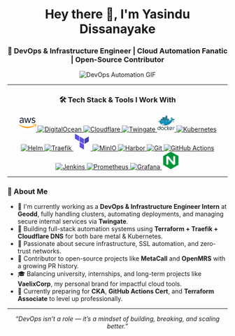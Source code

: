 <h1 align="center">Hey there 👋, I'm Yasindu Dissanayake</h1>
<h3 align="center">🚀 DevOps & Infrastructure Engineer | Cloud Automation Fanatic | Open-Source Contributor</h3>

<p align="center">
  <img src="https://raw.githubusercontent.com/matyo91/matyo91/master/assets/devops.gif" alt="DevOps Automation GIF" width="600" height="300">
</p>

---

<h3 align="center">🛠️ Tech Stack & Tools I Work With</h3>

<p align="center">
  <!-- Cloud -->
  <a href="https://aws.amazon.com" target="_blank">
    <img src="https://raw.githubusercontent.com/devicons/devicon/master/icons/amazonwebservices/amazonwebservices-original-wordmark.svg" alt="AWS" width="40" height="40"/>
  </a>
  <a href="https://www.digitalocean.com/" target="_blank">
    <img src="https://www.vectorlogo.zone/logos/digitalocean/digitalocean-icon.svg" alt="DigitalOcean" width="40" height="40"/>
  </a>
  <a href="https://cloudflare.com" target="_blank">
    <img src="https://www.vectorlogo.zone/logos/cloudflare/cloudflare-icon.svg" alt="Cloudflare" width="40" height="40"/>
  </a>
  <a href="https://www.twingate.com/" target="_blank">
    <img src="https://user-images.githubusercontent.com/5206120/236707771-27aa2e46-2a98-4bb1-8bfa-14497c2c1b4b.png" alt="Twingate" width="40" height="40"/>
  </a>

  <!-- Containerization & Orchestration -->
  <a href="https://www.docker.com" target="_blank">
    <img src="https://raw.githubusercontent.com/devicons/devicon/master/icons/docker/docker-original-wordmark.svg" alt="Docker" width="40" height="40"/>
  </a>
  <a href="https://kubernetes.io" target="_blank">
    <img src="https://www.vectorlogo.zone/logos/kubernetes/kubernetes-icon.svg" alt="Kubernetes" width="40" height="40"/>
  </a>
  <a href="https://helm.sh" target="_blank">
    <img src="https://www.vectorlogo.zone/logos/helmsh/helmsh-icon.svg" alt="Helm" width="40" height="40"/>
  </a>
  <a href="https://traefik.io" target="_blank">
    <img src="https://doc.traefik.io/traefik/assets/img/traefik.logo.svg" alt="Traefik" width="40" height="40"/>
  </a>

  <!-- Infra Automation & Registries -->
  <a href="https://www.terraform.io" target="_blank">
    <img src="https://raw.githubusercontent.com/devicons/devicon/master/icons/terraform/terraform-original.svg" alt="Terraform" width="40" height="40"/>
  </a>
  <a href="https://min.io" target="_blank">
    <img src="https://www.vectorlogo.zone/logos/minioio/minioio-icon.svg" alt="MinIO" width="40" height="40"/>
  </a>
  <a href="https://goharbor.io" target="_blank">
    <img src="https://raw.githubusercontent.com/goharbor/artifacts/main/logos/SVG/harbor-icon-color.svg" alt="Harbor" width="40" height="40"/>
  </a>

  <!-- CI/CD & DevOps -->
  <a href="https://git-scm.com" target="_blank">
    <img src="https://www.vectorlogo.zone/logos/git-scm/git-scm-icon.svg" alt="Git" width="40" height="40"/>
  </a>
  <a href="https://github.com/features/actions" target="_blank">
    <img src="https://www.vectorlogo.zone/logos/github/github-icon.svg" alt="GitHub Actions" width="40" height="40"/>
  </a>
  <a href="https://www.jenkins.io" target="_blank">
    <img src="https://www.vectorlogo.zone/logos/jenkins/jenkins-icon.svg" alt="Jenkins" width="40" height="40"/>
  </a>

  <!-- Monitoring & Observability -->
  <a href="https://prometheus.io" target="_blank">
    <img src="https://www.vectorlogo.zone/logos/prometheusio/prometheusio-icon.svg" alt="Prometheus" width="40" height="40"/>
  </a>
  <a href="https://grafana.com" target="_blank">
    <img src="https://www.vectorlogo.zone/logos/grafana/grafana-icon.svg" alt="Grafana" width="40" height="40"/>
  </a>

  <!-- Web Server -->
  <a href="https://nginx.org" target="_blank">
    <img src="https://raw.githubusercontent.com/devicons/devicon/master/icons/nginx/nginx-original.svg" alt="NGINX" width="40" height="40"/>
  </a>
</p>

---

### 🧠 About Me

- 🏢 I'm currently working as a **DevOps & Infrastructure Engineer Intern** at **Geodd**, fully handling clusters, automating deployments, and managing secure internal services via **Twingate**.
- 🚀 Building full-stack automation systems using **Terraform + Traefik + Cloudflare DNS** for both bare metal & Kubernetes.
- 🔐 Passionate about secure infrastructure, SSL automation, and zero-trust networks.
- 🤝 Contributor to open-source projects like **MetaCall** and **OpenMRS** with a growing PR history.
- 🎓 Balancing university, internships, and long-term projects like **VaelixCorp**, my personal brand for impactful cloud tools.
- 🌱 Currently preparing for **CKA**, **GitHub Actions Cert**, and **Terraform Associate** to level up professionally.

---

<p align="center">
  <i>“DevOps isn’t a role — it’s a mindset of building, breaking, and scaling better.”</i>
</p>
